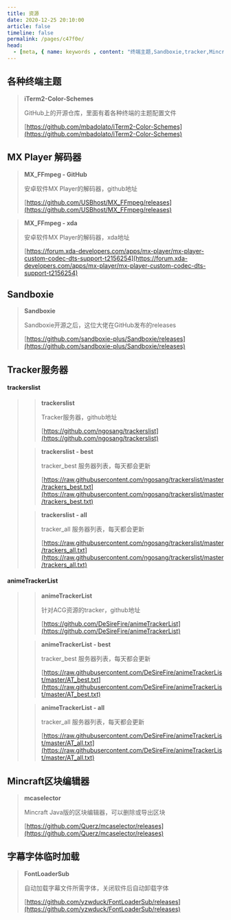 ```yaml
---
title: 资源
date: 2020-12-25 20:10:00
article: false
timeline: false
permalink: /pages/c47f0e/
head:
  - [meta, { name: keywords , content: "终端主题,Sandboxie,tracker,Mincraft,字幕" }]
---
```




## 各种终端主题

> **iTerm2-Color-Schemes**
>
> GitHub上的开源仓库，里面有着各种终端的主题配置文件
>
> [https://github.com/mbadolato/iTerm2-Color-Schemes](https://github.com/mbadolato/iTerm2-Color-Schemes)

## MX Player 解码器

> **MX_FFmpeg - GitHub**
>
> 安卓软件MX Player的解码器，github地址
>
> [https://github.com/USBhost/MX_FFmpeg/releases](https://github.com/USBhost/MX_FFmpeg/releases)

> **MX_FFmpeg - xda**
>
> 安卓软件MX Player的解码器，xda地址
>
> [https://forum.xda-developers.com/apps/mx-player/mx-player-custom-codec-dts-support-t2156254](https://forum.xda-developers.com/apps/mx-player/mx-player-custom-codec-dts-support-t2156254)

## Sandboxie

> **Sandboxie**
>
> Sandboxie开源之后，这位大佬在GitHub发布的releases
>
> [https://github.com/sandboxie-plus/Sandboxie/releases](https://github.com/sandboxie-plus/Sandboxie/releases)

## Tracker服务器

#### trackerslist

> > **trackerslist**
> >
> > Tracker服务器，github地址
> >
> > [https://github.com/ngosang/trackerslist](https://github.com/ngosang/trackerslist)
>
> > **trackerslist - best**
> >
> > tracker_best 服务器列表，每天都会更新
> >
> > [https://raw.githubusercontent.com/ngosang/trackerslist/master/trackers_best.txt](https://raw.githubusercontent.com/ngosang/trackerslist/master/trackers_best.txt)
>
> > **trackerslist - all**
> >
> > tracker_all 服务器列表，每天都会更新
> >
> > [https://raw.githubusercontent.com/ngosang/trackerslist/master/trackers_all.txt](https://raw.githubusercontent.com/ngosang/trackerslist/master/trackers_all.txt)

#### animeTrackerList

> > **animeTrackerList**
> >
> > 针对ACG资源的tracker，github地址
> >
> > [https://github.com/DeSireFire/animeTrackerList](https://github.com/DeSireFire/animeTrackerList)
>
> > **animeTrackerList - best**
> >
> > tracker_best 服务器列表，每天都会更新
> >
> > [https://raw.githubusercontent.com/DeSireFire/animeTrackerList/master/AT_best.txt](https://raw.githubusercontent.com/DeSireFire/animeTrackerList/master/AT_best.txt)
>
> > **animeTrackerList - all**
> >
> > tracker_all 服务器列表，每天都会更新
> >
> > [https://raw.githubusercontent.com/DeSireFire/animeTrackerList/master/AT_all.txt](https://raw.githubusercontent.com/DeSireFire/animeTrackerList/master/AT_all.txt)

## Mincraft区块编辑器

> **mcaselector**
>
> Mincraft Java版的区块编辑器，可以删除或导出区块
>
> [https://github.com/Querz/mcaselector/releases](https://github.com/Querz/mcaselector/releases)

## 字幕字体临时加载

> **FontLoaderSub**
>
> 自动加载字幕文件所需字体，关闭软件后自动卸载字体
>
> [https://github.com/yzwduck/FontLoaderSub/releases](https://github.com/yzwduck/FontLoaderSub/releases)

